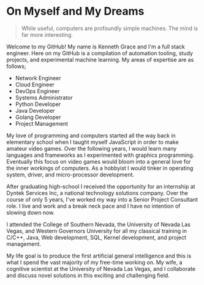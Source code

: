 # On Myself and My Dreams

> While useful, computers are profoundly simple machines. The mind is far more interesting.

Welcome to my GitHub! My name is Kenneth Grace and I'm a full stack engineer. Here on my GitHub is a compilation of automation tooling, study projects, and experimental machine learning. My areas of expertise are as follows;

* Network Engineer
* Cloud Engineer
* DevOps Engineer
* Systems Administrator
* Python Developer
* Java Developer
* Golang Developer
* Project Management



My love of programming  and computers started all the way back in elementary school when I taught myself JavaScript in order to make amateur video games. Over the following years, I would learn many languages and frameworks as I experimented with graphics programming. Eventually this focus on video games would bloom into a general love for the inner workings of computers. As a hobbyist I would tinker in operating system, driver, and micro-processor development.

After graduating high-school I received the opportunity for an internship at Dyntek Services Inc, a national technology solutions company. Over the course of only 5 years, I've worked my way into a Senior Project Consultant role. I live and work and a break neck pace and I have no intention of slowing down now.

I attended the College of Southern Nevada, the University of Nevada Las Vegas, and Western Governors University for all my classical training in C/C++, Java, Web development, SQL, Kernel development, and project management.

My life goal is to produce the first artificial general intelligence and this is what I spend the vast majority of my free-time working on. My wife, a cognitive scientist at the University of Nevada Las Vegas, and I collaborate and discuss novel solutions in this exciting and challenging field.